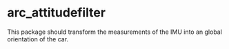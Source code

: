 # arc_attitudefilter
This package should transform the measurements of the IMU into an global orientation of the car.

